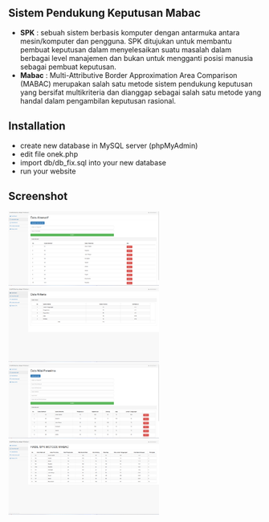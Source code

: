 ## Sistem Pendukung Keputusan Mabac
- **SPK** : sebuah sistem berbasis komputer dengan antarmuka antara mesin/komputer dan pengguna. SPK ditujukan untuk membantu pembuat keputusan dalam menyelesaikan suatu masalah dalam berbagai level manajemen dan bukan untuk mengganti posisi manusia sebagai pembuat keputusan.
- **Mabac** : Multi-Attributive Border Approximation Area Comparison (MABAC) merupakan salah satu metode sistem pendukung keputusan yang bersifat multikriteria dan dianggap sebagai salah satu metode yang handal dalam pengambilan keputusan rasional.

## Installation
- create new database in MySQL server (phpMyAdmin)
- edit file onek.php
- import db/db_fix.sql into your new database
- run your website

## Screenshot
<img src="Screenshot/1.png" alt="Alternatif" style="width: 300px;" />
<img src="Screenshot/2.png" alt="Kriteria" style="width: 300px;" />
<img src="Screenshot/3.png" alt="Nilai Penerima" style="width: 300px;" />
<img src="Screenshot/4.png" alt="AHasil SPK" style="width: 300px;" />